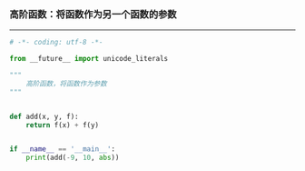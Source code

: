 ### 高阶函数：将函数作为另一个函数的参数

---

```py
# -*- coding: utf-8 -*-

from __future__ import unicode_literals

"""
    高阶函数，将函数作为参数
"""


def add(x, y, f):
    return f(x) + f(y)


if __name__ == '__main__':
    print(add(-9, 10, abs))
```




